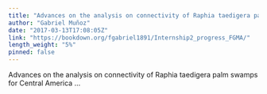 ```yaml
---
title: "Advances on the analysis on connectivity of Raphia taedigera palm swamps for Central America"
author: "Gabriel Muñoz"
date: "2017-03-13T17:08:05Z"
link: "https://bookdown.org/fgabriel1891/Internship2_progress_FGMA/"
length_weight: "5%"
pinned: false
---
```


Advances on the analysis on connectivity of Raphia taedigera palm swamps for Central America ...
